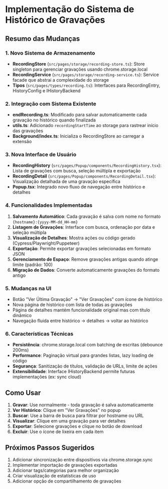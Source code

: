 # Implementação do Sistema de Histórico de Gravações

## Resumo das Mudanças

### 1. Novo Sistema de Armazenamento

- **RecordingStore** (`src/pages/storage/recording-store.ts`): Store singleton para gerenciar gravações usando chrome.storage.local
- **RecordingService** (`src/pages/storage/recording-service.ts`): Service facade que abstrai a complexidade do storage
- **Tipos** (`src/pages/types/recording.ts`): Interfaces para RecordingEntry, HistoryConfig e IHistoryBackend

### 2. Integração com Sistema Existente

- **endRecording.ts**: Modificado para salvar automaticamente cada gravação no histórico quando finalizada
- **utils.ts**: Adicionado `recordingStartTime` ao storage para rastrear início das gravações
- **Background/index.ts**: Inicializa o RecordingStore ao carregar a extensão

### 3. Nova Interface de Usuário

- **RecordingHistory** (`src/pages/Popup/components/RecordingHistory.tsx`): Lista de gravações com busca, seleção múltipla e exportação
- **RecordingDetail** (`src/pages/Popup/components/RecordingDetail.tsx`): Visualização detalhada de uma gravação específica
- **Popup.tsx**: Integrado novo fluxo de navegação entre histórico e detalhes

### 4. Funcionalidades Implementadas

1. **Salvamento Automático**: Cada gravação é salva com nome no formato `{hostname}:{yyyy-MM-dd_HH-mm}`
2. **Listagem de Gravações**: Interface com busca, ordenação por data e seleção múltipla
3. **Visualização de Detalhes**: Mostra ações ou código gerado (Cypress/Playwright/Puppeteer)
4. **Exportação**: Permite exportar gravações selecionadas em formato JSON
5. **Gerenciamento de Espaço**: Remove gravações antigas quando atinge limite (padrão: 100)
6. **Migração de Dados**: Converte automaticamente gravações do formato antigo

### 5. Mudanças na UI

- Botão "Ver Última Gravação" → "Ver Gravações" com ícone de histórico
- Nova página de histórico com lista de todas as gravações
- Página de detalhes mantém funcionalidade original mas com título dinâmico
- Navegação fluida entre histórico → detalhes → voltar ao histórico

### 6. Características Técnicas

- **Persistência**: chrome.storage.local com batching de escritas (debounce 200ms)
- **Performance**: Paginação virtual para grandes listas, lazy loading de código
- **Segurança**: Sanitização de títulos, validação de URLs, limite de ações
- **Extensibilidade**: Interface IHistoryBackend permite futuras implementações (ex: sync cloud)

## Como Usar

1. **Gravar**: Use normalmente - toda gravação é salva automaticamente
2. **Ver Histórico**: Clique em "Ver Gravações" no popup
3. **Buscar**: Use a barra de busca para filtrar por hostname ou URL
4. **Visualizar**: Clique em uma gravação para ver detalhes
5. **Exportar**: Selecione gravações e clique no botão de download
6. **Excluir**: Use o ícone de lixeira em cada item

## Próximos Passos Sugeridos

1. Adicionar sincronização entre dispositivos via chrome.storage.sync
2. Implementar importação de gravações exportadas
3. Adicionar tags/categorias para melhor organização
4. Criar visualização de estatísticas de uso
5. Adicionar opção de compartilhamento de gravações